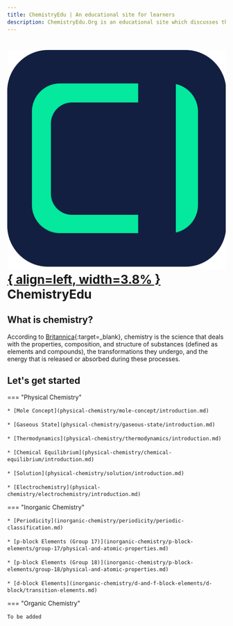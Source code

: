 ```yaml
---
title: ChemistryEdu | An educational site for learners
description: ChemistryEdu.Org is an educational site which discusses the concepts of chemistry in very detail. Chemistry is the science that deals with the properties, composition, and structure of substances (defined as elements and compounds), the transformations they undergo, and the energy that is released or absorbed during these processes.
---
```


# [![ChemistryEdu Logo](images/favicon.svg){ align=left, width=3.8% }](index.md) ChemistryEdu

## What is chemistry?

According to [Britannica](https://www.britannica.com/science/chemistry){:target=_blank}, chemistry is the science that deals with the properties, composition, and structure of substances (defined as elements and compounds),
the transformations they undergo, and the energy that is released or absorbed during these processes.

## Let's get started

=== "Physical Chemistry"

    * [Mole Concept](physical-chemistry/mole-concept/introduction.md)

    * [Gaseous State](physical-chemistry/gaseous-state/introduction.md)

    * [Thermodynamics](physical-chemistry/thermodynamics/introduction.md)

    * [Chemical Equilibrium](physical-chemistry/chemical-equilibrium/introduction.md)

    * [Solution](physical-chemistry/solution/introduction.md)

    * [Electrochemistry](physical-chemistry/electrochemistry/introduction.md)

=== "Inorganic Chemistry"

    * [Periodicity](inorganic-chemistry/periodicity/periodic-classification.md)

    * [p-block Elements (Group 17)](inorganic-chemistry/p-block-elements/group-17/physical-and-atomic-properties.md)

    * [p-block Elements (Group 18)](inorganic-chemistry/p-block-elements/group-18/physical-and-atomic-properties.md)

    * [d-block Elements](inorganic-chemistry/d-and-f-block-elements/d-block/transition-elements.md)

=== "Organic Chemistry"

    To be added
